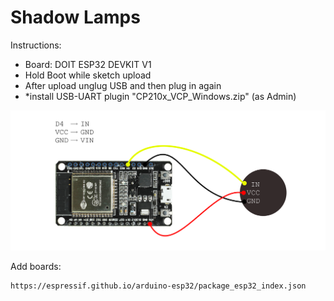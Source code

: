 # Shadow Lamps

Instructions: 

- Board: DOIT ESP32 DEVKIT V1
- Hold Boot while sketch upload
- After upload unglug USB and then plug in again
- *install USB-UART plugin "CP210x_VCP_Windows.zip" (as Admin)


![esp32](schema-esp32.png)


Add boards:

```bash
https://espressif.github.io/arduino-esp32/package_esp32_index.json
```
